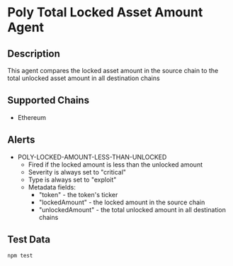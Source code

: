 # Poly Total Locked Asset Amount Agent

## Description

This agent compares the locked asset amount in the source chain to the total unlocked asset amount in all destination chains

## Supported Chains

- Ethereum

## Alerts

- POLY-LOCKED-AMOUNT-LESS-THAN-UNLOCKED
  - Fired if the locked amount is less than the unlocked amount
  - Severity is always set to "critical"
  - Type is always set to "exploit"
  - Metadata fields:
    - "token" - the token's ticker
    - "lockedAmount" - the locked amount in the source chain
    - "unlockedAmount" - the total unlocked amount in all destination chains

## Test Data

`npm test`
